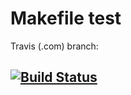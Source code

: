 Makefile test
=========
Travis (.com) branch:

[![Build Status](https://travis-ci.com/githubfoam/makefile.svg?branch=master)](https://travis-ci.com/githubfoam/master)  
----------------
